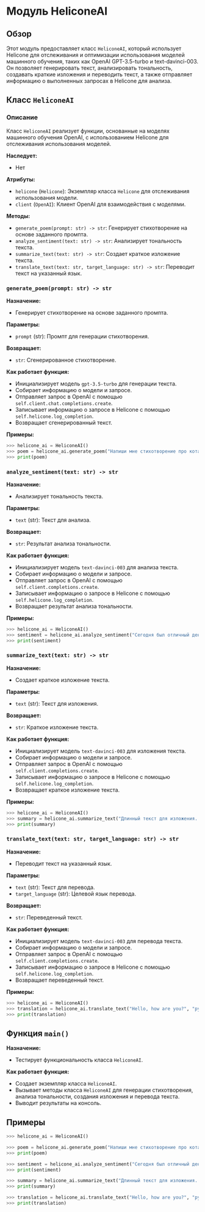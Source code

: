 # Модуль HeliconeAI

## Обзор

Этот модуль предоставляет класс `HeliconeAI`, который использует Helicone для отслеживания и оптимизации использования моделей машинного обучения, таких как OpenAI GPT-3.5-turbo и text-davinci-003. Он позволяет генерировать текст, анализировать тональность, создавать краткие изложения и переводить текст, а также отправляет информацию о выполненных запросах в Helicone для анализа.

## Класс `HeliconeAI`

### Описание

Класс `HeliconeAI` реализует функции, основанные на моделях машинного обучения OpenAI, с использованием Helicone для отслеживания использования моделей.

**Наследует:** 
   - Нет

**Атрибуты:**

   - `helicone` (`Helicone`): Экземпляр класса `Helicone` для отслеживания использования модели.
   - `client` (`OpenAI`): Клиент OpenAI для взаимодействия с моделями.

**Методы:**

   - `generate_poem(prompt: str) -> str`: Генерирует стихотворение на основе заданного промпта.
   - `analyze_sentiment(text: str) -> str`: Анализирует тональность текста.
   - `summarize_text(text: str) -> str`: Создает краткое изложение текста.
   - `translate_text(text: str, target_language: str) -> str`: Переводит текст на указанный язык.

### `generate_poem(prompt: str) -> str`

**Назначение:** 
   - Генерирует стихотворение на основе заданного промпта.

**Параметры:**

   - `prompt` (str): Промпт для генерации стихотворения.

**Возвращает:**

   - `str`: Сгенерированное стихотворение.

**Как работает функция:**

   - Инициализирует модель `gpt-3.5-turbo` для генерации текста.
   - Собирает информацию о модели и запросе.
   - Отправляет запрос в OpenAI с помощью `self.client.chat.completions.create`.
   - Записывает информацию о запросе в Helicone с помощью `self.helicone.log_completion`.
   - Возвращает сгенерированный текст.

**Примеры:**

   ```python
   >>> helicone_ai = HeliconeAI()
   >>> poem = helicone_ai.generate_poem("Напиши мне стихотворение про кота.")
   >>> print(poem)
   ```

### `analyze_sentiment(text: str) -> str`

**Назначение:** 
   - Анализирует тональность текста.

**Параметры:**

   - `text` (str): Текст для анализа.

**Возвращает:**

   - `str`: Результат анализа тональности.

**Как работает функция:**

   - Инициализирует модель `text-davinci-003` для анализа текста.
   - Собирает информацию о модели и запросе.
   - Отправляет запрос в OpenAI с помощью `self.client.completions.create`.
   - Записывает информацию о запросе в Helicone с помощью `self.helicone.log_completion`.
   - Возвращает результат анализа тональности.

**Примеры:**

   ```python
   >>> helicone_ai = HeliconeAI()
   >>> sentiment = helicone_ai.analyze_sentiment("Сегодня был отличный день!")
   >>> print(sentiment)
   ```

### `summarize_text(text: str) -> str`

**Назначение:** 
   - Создает краткое изложение текста.

**Параметры:**

   - `text` (str): Текст для изложения.

**Возвращает:**

   - `str`: Краткое изложение текста.

**Как работает функция:**

   - Инициализирует модель `text-davinci-003` для изложения текста.
   - Собирает информацию о модели и запросе.
   - Отправляет запрос в OpenAI с помощью `self.client.completions.create`.
   - Записывает информацию о запросе в Helicone с помощью `self.helicone.log_completion`.
   - Возвращает краткое изложение текста.

**Примеры:**

   ```python
   >>> helicone_ai = HeliconeAI()
   >>> summary = helicone_ai.summarize_text("Длинный текст для изложения...")
   >>> print(summary)
   ```

### `translate_text(text: str, target_language: str) -> str`

**Назначение:** 
   - Переводит текст на указанный язык.

**Параметры:**

   - `text` (str): Текст для перевода.
   - `target_language` (str): Целевой язык перевода.

**Возвращает:**

   - `str`: Переведенный текст.

**Как работает функция:**

   - Инициализирует модель `text-davinci-003` для перевода текста.
   - Собирает информацию о модели и запросе.
   - Отправляет запрос в OpenAI с помощью `self.client.completions.create`.
   - Записывает информацию о запросе в Helicone с помощью `self.helicone.log_completion`.
   - Возвращает переведенный текст.

**Примеры:**

   ```python
   >>> helicone_ai = HeliconeAI()
   >>> translation = helicone_ai.translate_text("Hello, how are you?", "русский")
   >>> print(translation)
   ```

## Функция `main()`

**Назначение:** 
   - Тестирует функциональность класса `HeliconeAI`.

**Как работает функция:**

   - Создает экземпляр класса `HeliconeAI`.
   - Вызывает методы класса `HeliconeAI` для генерации стихотворения, анализа тональности, создания изложения и перевода текста.
   - Выводит результаты на консоль.

## Примеры

```python
>>> helicone_ai = HeliconeAI()

>>> poem = helicone_ai.generate_poem("Напиши мне стихотворение про кота.")
>>> print(poem)

>>> sentiment = helicone_ai.analyze_sentiment("Сегодня был отличный день!")
>>> print(sentiment)

>>> summary = helicone_ai.summarize_text("Длинный текст для изложения...")
>>> print(summary)

>>> translation = helicone_ai.translate_text("Hello, how are you?", "русский")
>>> print(translation)
```